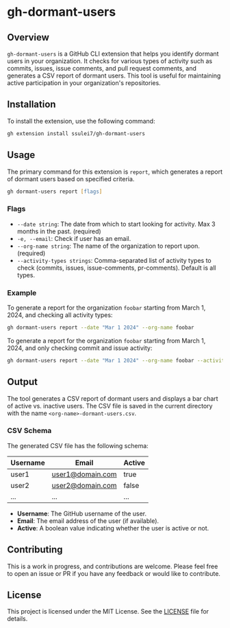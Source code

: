 # gh-dormant-users

## Overview

`gh-dormant-users` is a GitHub CLI extension that helps you identify dormant users in your organization. It checks for various types of activity such as commits, issues, issue comments, and pull request comments, and generates a CSV report of dormant users. This tool is useful for maintaining active participation in your organization's repositories.

## Installation

To install the extension, use the following command:

```bash
gh extension install ssulei7/gh-dormant-users
```

## Usage

The primary command for this extension is `report`, which generates a report of dormant users based on specified criteria.

```zsh
gh dormant-users report [flags]
```

### Flags

- `--date string`: The date from which to start looking for activity. Max 3 months in the past. (required)
- `-e, --email`: Check if user has an email.
- `--org-name string`: The name of the organization to report upon. (required)
- `--activity-types strings`: Comma-separated list of activity types to check (commits, issues, issue-comments, pr-comments). Default is all types.

### Example

To generate a report for the organization `foobar` starting from March 1, 2024, and checking all activity types:

```zsh
gh dormant-users report --date "Mar 1 2024" --org-name foobar
```

To generate a report for the organization `foobar` starting from March 1, 2024, and only checking commit and issue activity:

```zsh
gh dormant-users report --date "Mar 1 2024" --org-name foobar --activity-types commits,issues
```

## Output

The tool generates a CSV report of dormant users and displays a bar chart of active vs. inactive users. The CSV file is saved in the current directory with the name `<org-name>-dormant-users.csv`.

### CSV Schema

The generated CSV file has the following schema:

| Username | Email          | Active |
|----------|----------------|--------|
| user1    | user1@domain.com | true   |
| user2    | user2@domain.com | false  |
| ...      | ...            | ...    |

- **Username**: The GitHub username of the user.
- **Email**: The email address of the user (if available).
- **Active**: A boolean value indicating whether the user is active or not.

## Contributing

This is a work in progress, and contributions are welcome. Please feel free to open an issue or PR if you have any feedback or would like to contribute.

## License

This project is licensed under the MIT License. See the [LICENSE](LICENSE) file for details.
